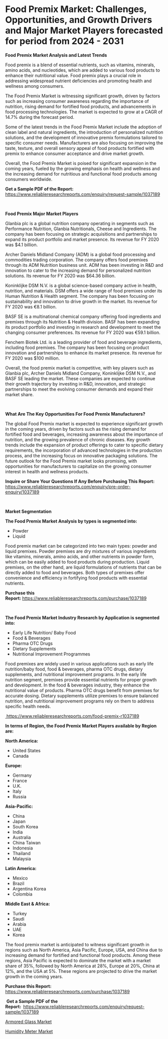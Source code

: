 <p><h1>Food Premix Market: Challenges, Opportunities, and Growth Drivers and Major Market Players forecasted for period from 2024 - 2031</h1></p><p><strong>Food Premix Market Analysis and Latest Trends</strong></p>
<p><p>Food premix is a blend of essential nutrients, such as vitamins, minerals, amino acids, and nucleotides, which are added to various food products to enhance their nutritional value. Food premix plays a crucial role in addressing widespread nutrient deficiencies and promoting health and wellness among consumers.</p><p>The Food Premix Market is witnessing significant growth, driven by factors such as increasing consumer awareness regarding the importance of nutrition, rising demand for fortified food products, and advancements in food processing technologies. The market is expected to grow at a CAGR of 14.7% during the forecast period.</p><p>Some of the latest trends in the Food Premix Market include the adoption of clean label and natural ingredients, the introduction of personalized nutrition solutions, and the development of innovative premix formulations tailored to specific consumer needs. Manufacturers are also focusing on improving the taste, texture, and overall sensory appeal of food products fortified with premix to enhance consumer acceptance and drive market growth.</p><p>Overall, the Food Premix Market is poised for significant expansion in the coming years, fueled by the growing emphasis on health and wellness and the increasing demand for nutritious and functional food products among consumers worldwide.</p></p>
<p><strong>Get a Sample PDF of the Report:&nbsp;</strong> <a href="https://www.reliableresearchreports.com/enquiry/request-sample/1037189">https://www.reliableresearchreports.com/enquiry/request-sample/1037189</a></p>
<p>&nbsp;</p>
<p><strong>Food Premix Major Market Players</strong></p>
<p><p>Glanbia plc is a global nutrition company operating in segments such as Performance Nutrition, Glanbia Nutritionals, Cheese and Ingredients. The company has been focusing on strategic acquisitions and partnerships to expand its product portfolio and market presence. Its revenue for FY 2020 was $4.1 billion.</p><p>Archer Daniels Midland Company (ADM) is a global food processing and commodities trading corporation. The company offers food premixes through its ADM Nutrition business unit. ADM has been investing in R&D and innovation to cater to the increasing demand for personalized nutrition solutions. Its revenue for FY 2020 was $64.36 billion.</p><p>Koninklijke DSM N.V. is a global science-based company active in health, nutrition, and materials. DSM offers a wide range of food premixes under its Human Nutrition & Health segment. The company has been focusing on sustainability and innovation to drive growth in the market. Its revenue for FY 2020 was €8.1 billion.</p><p>BASF SE is a multinational chemical company offering food ingredients and premixes through its Nutrition & Health division. BASF has been expanding its product portfolio and investing in research and development to meet the changing consumer preferences. Its revenue for FY 2020 was €59.1 billion.</p><p>Fenchem Biotek Ltd. is a leading provider of food and beverage ingredients, including food premixes. The company has been focusing on product innovation and partnerships to enhance its market presence. Its revenue for FY 2020 was $100 million.</p><p>Overall, the food premix market is competitive, with key players such as Glanbia plc, Archer Daniels Midland Company, Koninklijke DSM N.V., and BASF SE leading the market. These companies are expected to continue their growth trajectory by investing in R&D, innovation, and strategic partnerships to meet the evolving consumer demands and expand their market share.</p></p>
<p>&nbsp;</p>
<p><strong>What Are The Key Opportunities For Food Premix Manufacturers?</strong></p>
<p><p>The global Food Premix market is expected to experience significant growth in the coming years, driven by factors such as the rising demand for fortified food and beverages, increasing awareness about the importance of nutrition, and the growing prevalence of chronic diseases. Key growth trends include the expansion of product offerings to cater to specific dietary requirements, the incorporation of advanced technologies in the production process, and the increasing focus on innovative packaging solutions. The future outlook for the Food Premix market looks promising, with opportunities for manufacturers to capitalize on the growing consumer interest in health and wellness products.</p></p>
<p><strong>Inquire or Share Your Questions If Any Before Purchasing This Report:</strong> <a href="https://www.reliableresearchreports.com/enquiry/pre-order-enquiry/1037189">https://www.reliableresearchreports.com/enquiry/pre-order-enquiry/1037189</a></p>
<p>&nbsp;</p>
<p><strong>Market Segmentation</strong></p>
<p><strong>The Food Premix Market Analysis by types is segmented into:</strong></p>
<p><ul><li>Powder</li><li>Liquid</li></ul></p>
<p><p>Food premix market can be categorized into two main types: powder and liquid premixes. Powder premixes are dry mixtures of various ingredients like vitamins, minerals, amino acids, and other nutrients in powder form, which can be easily added to food products during production. Liquid premixes, on the other hand, are liquid formulations of nutrients that can be directly added to food and beverages. Both types of premixes offer convenience and efficiency in fortifying food products with essential nutrients.</p></p>
<p><strong>Purchase this Report:&nbsp;</strong><a href="https://www.reliableresearchreports.com/purchase/1037189">https://www.reliableresearchreports.com/purchase/1037189</a></p>
<p>&nbsp;</p>
<p><strong>The Food Premix Market Industry Research by Application is segmented into:</strong></p>
<p><ul><li>Early Life Nutrition/ Baby Food</li><li>Food & Beverages</li><li>Pharma OTC Drugs</li><li>Dietary Supplements</li><li>Nutritional Improvement Programmes</li></ul></p>
<p><p>Food premixes are widely used in various applications such as early life nutrition/baby food, food & beverages, pharma OTC drugs, dietary supplements, and nutritional improvement programs. In the early life nutrition segment, premixes provide essential nutrients for proper growth and development. In the food & beverages industry, they enhance the nutritional value of products. Pharma OTC drugs benefit from premixes for accurate dosing. Dietary supplements utilize premixes to ensure balanced nutrition, and nutritional improvement programs rely on them to address specific health needs.</p></p>
<p><a href="https://www.reliableresearchreports.com/food-premix-r1037189">&nbsp;https://www.reliableresearchreports.com/food-premix-r1037189</a></p>
<p><strong>In terms of Region, the Food Premix Market Players available by Region are:</strong></p>
<p>
    <p> <strong> North America: </strong>
        <ul>
            <li>United States</li>
            <li>Canada</li>
        </ul>
        </p> 
    <p> <strong> Europe: </strong>
        <ul>
            <li>Germany</li>
            <li>France</li>
            <li>U.K.</li>
            <li>Italy</li>
            <li>Russia</li>
        </ul>
        </p> 
    <p> <strong> Asia-Pacific: </strong>
        <ul>
            <li>China</li>
            <li>Japan</li>
            <li>South Korea</li>
            <li>India</li>
            <li>Australia</li>
            <li>China Taiwan</li>
            <li>Indonesia</li>
            <li>Thailand</li>
            <li>Malaysia</li>
        </ul>
        </p> 
    <p> <strong> Latin America: </strong>
        <ul>
            <li>Mexico</li>
            <li>Brazil</li>
            <li>Argentina Korea</li>
            <li>Colombia</li>
        </ul>
        </p> 
    <p> <strong> Middle East & Africa: </strong>
        <ul>
            <li>Turkey</li>
            <li>Saudi</li>
            <li>Arabia</li>
            <li>UAE</li>
            <li>Korea</li>
        </ul>
    </p>
    </p>
<p><p>The food premix market is anticipated to witness significant growth in regions such as North America, Asia Pacific, Europe, USA, and China due to increasing demand for fortified and functional food products. Among these regions, Asia Pacific is expected to dominate the market with a market share of 35%, followed by North America at 28%, Europe at 20%, China at 12%, and the USA at 5%. These regions are projected to drive the market growth in the coming years.</p></p>
<p><strong>Purchase this Report: </strong><a href="https://www.reliableresearchreports.com/purchase/1037189">https://www.reliableresearchreports.com/purchase/1037189</a></p>
<p>&nbsp;<strong>Get a Sample PDF of the Report:&nbsp;&nbsp;</strong><a href="https://www.reliableresearchreports.com/enquiry/request-sample/1037189">https://www.reliableresearchreports.com/enquiry/request-sample/1037189</a></p>
<p><strong></strong></p>
<p><p><a href="https://spotless-saver-8fd.notion.site/Armored-Glass-Market-Size-Growth-Outlook-from-2024-to-2031-projecting-at-Market-s-Trends-Analysis--953e064c19a94e5ba1a6cda5ded04252">Armored Glass Market</a></p><p><a href="https://view.publitas.com/reportprime-1/humidity-meter-market-size-furnishes-valuable-information-encompassing-market-share-market-trends-and-projections-spanning-from-2024-to-2031/">Humidity Meter Market</a></p></p>